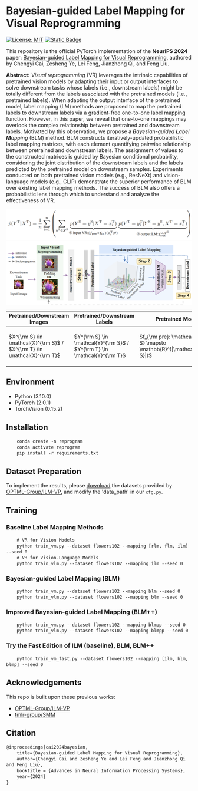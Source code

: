 # Bayesian-guided Label Mapping for Visual Reprogramming
[![License: MIT](https://img.shields.io/badge/License-MIT-yellow.svg)](https://opensource.org/licenses/MIT) 
[![Static Badge](https://img.shields.io/badge/Pub-NeurIPS'24-red)](https://arxiv.org/abs/2410.24018)

This repository is the official PyTorch implementation of the **NeurIPS 2024** paper:
[Bayesian-guided Label Mapping for Visual Reprogramming](),
authored by Chengyi Cai, Zesheng Ye, Lei Feng, Jianzhong Qi, and Feng Liu.

**Abstract:**
*Visual reprogramming* (VR) leverages the intrinsic capabilities of pretrained vision models by adapting their input or output interfaces to solve downstream tasks whose labels (i.e., downstream labels) might be totally different from the labels associated with the pretrained models (i.e., pretrained labels). 
When adapting the output interface of the pretrained model, label mapping (LM) methods are proposed to map the pretrained labels to downstream labels via a gradient-free one-to-one label mapping function.
However, in this paper, we reveal that one-to-one mappings may overlook the complex relationship between pretrained and downstream labels. Motivated by this observation, we propose a ***B**ayesian-guided **L**abel **M**apping* (BLM) method. 
BLM constructs iteratively-updated probabilistic label mapping matrices, with each element quantifying pairwise relationship between pretrained and downstream labels.
The assignment of values to the constructed matrices is guided by Bayesian conditional probability, considering the joint distribution of the downstream labels and the labels predicted by the pretrained model on downstream samples. Experiments conducted on both pretrained vision models (e.g., ResNeXt) and vision-language models (e.g., CLIP) demonstrate the superior performance of BLM over existing label mapping methods. The success of BLM also offers a probabilistic lens through which to understand and analyze the effectiveness of VR.

![Formula](figures/formula.png)
![Framework](figures/framework.png)

| Pretrained/Downstream Images  |  Pretrained/Downstream Labels | Pretrained Model| Input VR | Outpur LM | Downstram Training Dataset |
|-----------------------------|-------------|-------------|----------------|-------------|------------|
| $X^{\rm S} \in \mathcal{X}^{\rm S}$  / $X^{\rm T} \in \mathcal{X}^{\rm T}$|  $Y^{\rm S} \in \mathcal{Y}^{\rm S}$ / $Y^{\rm T} \in \mathcal{Y}^{\rm T}$  | $f_{\rm pre}: \mathcal{X}^{\rm S} \mapsto \mathbb{R}^{\|\mathcal{Y}^{\rm S}\|}$ | $f_{\rm in}(\cdot \| \theta): \mathcal{X^{\rm T}} \mapsto {\mathcal{X}}^{\rm S}$ | $f_{\rm out}^{\omega}(\cdot): \mathbb{R}^{\|\mathcal{Y}^{\rm S}\|} \mapsto \mathbb{R}^{\|\mathcal{Y}^{\rm T}\|}$ | $\mathcal{D}^{\rm T} = \\{(x_i^{\rm T}, y_i^{\rm T})\\}_{i=1}^{n}$ |

## Environment

- Python (3.10.0)
- PyTorch (2.0.1) 
- TorchVision (0.15.2)
## Installation
        conda create -n reprogram
        conda activate reprogram
        pip install -r requirements.txt

## Dataset Preparation
To implement the results, please [download](https://drive.google.com/drive/folders/17JpHU_y6Ggc4274TLMmJAE3bsiFtUJDv) the datasets provided by [OPTML-Group/ILM-VP](https://github.com/OPTML-Group/ILM-VP), and modify the 'data_path' in our `cfg.py`.

## Training
### Baseline Label Mapping Methods
        # VR for Vision Models
        python train_vm.py --dataset flowers102 --mapping [rlm, flm, ilm] --seed 0
        # VR for Vision-Language Models
        python train_vlm.py --dataset flowers102 --mapping ilm --seed 0

### Bayesian-guided Label Mapping (BLM)
        python train_vm.py --dataset flowers102 --mapping blm --seed 0
        python train_vlm.py --dataset flowers102 --mapping blm --seed 0

### Improved Bayesian-guided Label Mapping (BLM++)
        python train_vm.py --dataset flowers102 --mapping blmpp --seed 0
        python train_vlm.py --dataset flowers102 --mapping blmpp --seed 0

### Try the Fast Edition of ILM (baseline), BLM, BLM++
        python train_vm_fast.py --dataset flowers102 --mapping [ilm, blm, blmp] --seed 0

## Acknowledgements

This repo is built upon these previous works:

- [OPTML-Group/ILM-VP](https://github.com/OPTML-Group/ILM-VP)
- [tmlr-group/SMM](https://github.com/tmlr-group/SMM)

## Citation
    
    @inproceedings{cai2024bayesian,
        title={Bayesian-guided Label Mapping for Visual Reprogramming},
        author={Chengyi Cai and Zesheng Ye and Lei Feng and Jianzhong Qi and Feng Liu},
        booktitle = {Advances in Neural Information Processing Systems},
        year={2024}
    }
